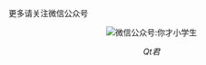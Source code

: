 更多请关注微信公众号
<p align="center">
  <img src="https://camo.githubusercontent.com/f6ba1f96a19832080b7d2cb0eb37644f5c734aee/687474703a2f2f7777772e71746269672e636f6d2f61626f75742f696e6465782f6d795f7172636f64652e6a7067" alt="微信公众号:你才小学生">
  <p align="center"><em>Qt君</em></p>
</p>
